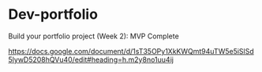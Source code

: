 # Dev-portfolio
Build your portfolio project (Week 2): MVP Complete

https://docs.google.com/document/d/1sT35OPy1XkKWQmt94uTW5e5iSlSd5lywD5208hQVu40/edit#heading=h.m2y8no1uu4ij

